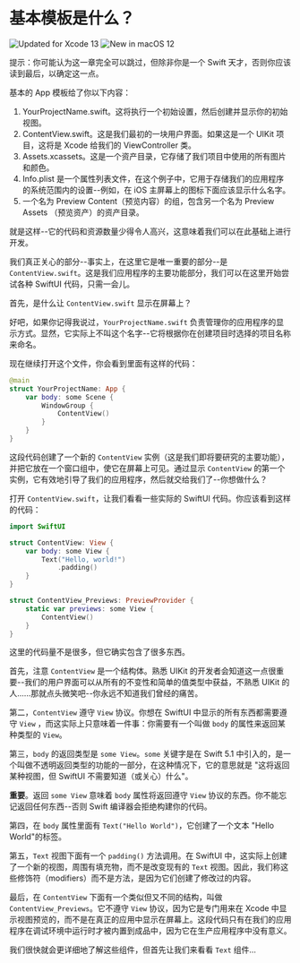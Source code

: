基本模板是什么？
===

![Updated for Xcode 13](https://img.shields.io/static/v1?label=&message=Updated%20for%20Xcode%2013.1&color=blue&logo=Xcode&logoColor=white)
![New in macOS 12](https://img.shields.io/static/v1?label=&message=New%20in%20macOS%2012&color=lightgrey&logo=apple)

提示：你可能认为这一章完全可以跳过，但除非你是一个 Swift 天才，否则你应该读到最后，以确定这一点。

基本的 App 模板给了你以下内容：

1. YourProjectName.swift。这将执行一个初始设置，然后创建并显示你的初始视图。
2. ContentView.swift。这是我们最初的一块用户界面。如果这是一个 UIKit 项目，这将是 Xcode 给我们的 ViewController 类。
3. Assets.xcassets。这是一个资产目录，它存储了我们项目中使用的所有图片和颜色。
4. Info.plist 是一个属性列表文件，在这个例子中，它用于存储我们的应用程序的系统范围内的设置--例如，在 iOS 主屏幕上的图标下面应该显示什么名字。
5. 一个名为 Preview Content（预览内容）的组，包含另一个名为 Preview Assets （预览资产）的资产目录。

就是这样--它的代码和资源数量少得令人高兴，这意味着我们可以在此基础上进行开发。

我们真正关心的部分--事实上，在这里它是唯一重要的部分--是 `ContentView.swift`。这是我们应用程序的主要功能部分，我们可以在这里开始尝试各种 SwiftUI 代码，只需一会儿。

首先，是什么让 `ContentView.swift` 显示在屏幕上？

好吧，如果你记得我说过，`YourProjectName.swift` 负责管理你的应用程序的显示方式。显然，它实际上不叫这个名字--它将根据你在创建项目时选择的项目名称来命名。

现在继续打开这个文件，你会看到里面有这样的代码：

```swift
@main
struct YourProjectName: App {
    var body: some Scene {
        WindowGroup {
            ContentView()
        }
    }
}
```

这段代码创建了一个新的 `ContentView` 实例（这是我们即将要研究的主要功能），并把它放在一个窗口组中，使它在屏幕上可见。通过显示 `ContentView` 的第一个实例，它有效地引导了我们的应用程序，然后就交给我们了--你想做什么？

打开 `ContentView.swift`，让我们看看一些实际的 SwiftUI 代码。你应该看到这样的代码：

```swift
import SwiftUI

struct ContentView: View {
    var body: some View {
        Text("Hello, world!")
            .padding()
    }
}

struct ContentView_Previews: PreviewProvider {
    static var previews: some View {
        ContentView()
    }
}
```

这里的代码量不是很多，但它确实包含了很多东西。

首先，注意 `ContentView` 是一个结构体。熟悉 UIKit 的开发者会知道这一点很重要--我们的用户界面可以从所有的不变性和简单的值类型中获益，不熟悉 UIKit 的人......那就点头微笑吧--你永远不知道我们曾经的痛苦。

第二，`ContentView` 遵守 `View` 协议。你想在 SwiftUI 中显示的所有东西都需要遵守 `View` ，而这实际上只意味着一件事：你需要有一个叫做 `body` 的属性来返回某种类型的 `View`。

第三，`body` 的返回类型是 `some View`。`some` 关键字是在 Swift 5.1 中引入的，是一个叫做不透明返回类型的功能的一部分，在这种情况下，它的意思就是 "这将返回某种视图，但 SwiftUI 不需要知道（或关心）什么"。

**重要**。返回 `some View` 意味着 `body` 属性将返回遵守 `View` 协议的东西。你不能忘记返回任何东西--否则 Swift 编译器会拒绝构建你的代码。

第四，在 `body` 属性里面有 `Text("Hello World")`，它创建了一个文本 "Hello World"的标签。

第五，`Text` 视图下面有一个 `padding()` 方法调用。在 SwiftUI 中，这实际上创建了一个新的视图，周围有填充物，而不是改变现有的 `Text` 视图。因此，我们称这些修饰符（modifiers）而不是方法，是因为它们创建了修改过的内容。

最后，在 `ContentView` 下面有一个类似但又不同的结构，叫做 `ContentView_Previews`。它不遵守 `View` 协议，因为它是专门用来在 Xcode 中显示视图预览的，而不是在真正的应用中显示在屏幕上。这段代码只有在我们的应用程序在调试环境中运行时才被内置到成品中，因为它在生产应用程序中没有意义。

我们很快就会更详细地了解这些组件，但首先让我们来看看 `Text` 组件...